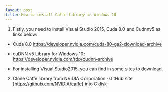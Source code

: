 ```yaml
---
layout: post
title: How to install Caffe library in Windows 10
---
```


1. Fistly, you need to install Visual Studio 2015, Cuda 8.0 and Cudnnv5 as links below:

- Cuda 8.0
   https://developer.nvidia.com/cuda-80-ga2-download-archive

- cuDNN v5 Library for Windows 10: 
   https://developer.nvidia.com/rdp/cudnn-archive
   
- For installing Visual Studio2015, you can find in some sites to download.

2. Clone Caffe library from NVIDIA Corporation · GitHub site [https://github.com/NVIDIA/caffe] into C disk
